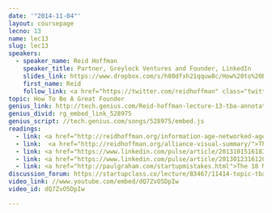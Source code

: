 ```yaml
---
date: '"2014-11-04"'
layout: coursepage
lecno: 13
name: lec13
slug: lec13
speakers:
  - speaker_name: Reid Hoffman
    speaker_title: Partner, Greylock Ventures and Founder, LinkedIn
    slides_link: https://www.dropbox.com/s/h80dfxh21qquw8c/How%20to%20Be%20a%20Great%20Founder.pdf?dl=0
    first_name: Reid
    follow_link: <a href="https://twitter.com/reidhoffman" class="twitter-follow-button" data-show-count="false" data-show-screen-name="true">Follow @reidhoffman</a>
topic: How To Be A Great Founder
genius_link: http://tech.genius.com/Reid-hoffman-lecture-13-tba-annotated
genius_divid: rg_embed_link_528975
genius_script: //tech.genius.com/songs/528975/embed.js
readings:
  - link: <a href="http://reidhoffman.org/information-age-networked-age-network-literate/">The Information Age to the Networked Age - Are you Network Literate?</a> by Reid Hoffman
  - link:  <a href="http://reidhoffman.org/alliance-visual-summary/">The Alliance - A Visual Summary</a> by Reid Hoffman
  - link: <a href="https://www.linkedin.com/pulse/article/20131015161834-1213-what-i-wish-i-knew-before-pitching-linkedin-to-vcs">What I Wish I Knew Before Pitching LinkedIn to VCs</a> by Reid Hoffman
  - link: <a href="https://www.linkedin.com/pulse/article/20130123161202-1213-if-why-and-how-founders-should-hire-a-professional-ceo?trk=mp-author-card">If, Why, and How Founders Should Hire a “Professional” CEO</a> by Reid Hoffman
  - link: <a href="http://paulgraham.com/startupmistakes.html">The 18 Mistakes That Kill Startups</a> by Paul Graham
discussion_forum: https://startupclass.co/lecture/83467/11414-topic-tbabrbreid-hoffmanb-ipartner-greylock-ventures-and-founder-linkedin-i-----
video_link: //www.youtube.com/embed/dQ7ZvO5DpIw
video_id: dQ7ZvO5DpIw

---
```

